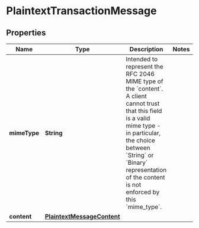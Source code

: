 

# PlaintextTransactionMessage


## Properties

| Name | Type | Description | Notes |
|------------ | ------------- | ------------- | -------------|
|**mimeType** | **String** | Intended to represent the RFC 2046 MIME type of the &#x60;content&#x60;. A client cannot trust that this field is a valid mime type - in particular, the choice between &#x60;String&#x60; or &#x60;Binary&#x60; representation of the content is not enforced by this &#x60;mime_type&#x60;.  |  |
|**content** | [**PlaintextMessageContent**](PlaintextMessageContent.md) |  |  |



